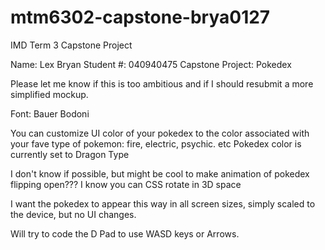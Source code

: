# mtm6302-capstone-brya0127
IMD Term 3 Capstone Project

Name: Lex Bryan 
Student #: 040940475
Capstone Project: Pokedex

Please let me know if this is too ambitious and if I should resubmit a more simplified mockup.

Font: 
Bauer Bodoni

You can customize UI color of your pokedex to the color associated with your fave type of pokemon: fire, electric, psychic. etc
Pokedex color is currently set to Dragon Type

I don't know if possible, but might be cool to make animation of pokedex flipping open???
I know you can CSS rotate in 3D space

I want the pokedex to appear this way in all screen sizes, simply scaled to the device, but no UI changes.

Will try to code the D Pad to use WASD keys or Arrows.